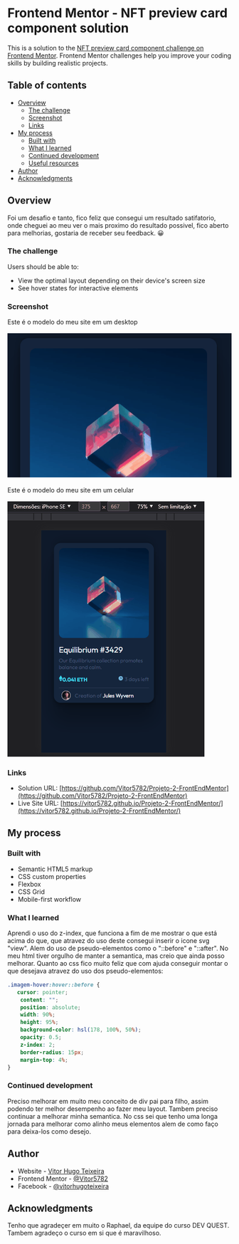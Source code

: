 # Frontend Mentor - NFT preview card component solution

This is a solution to the [NFT preview card component challenge on Frontend Mentor](https://www.frontendmentor.io/challenges/nft-preview-card-component-SbdUL_w0U). Frontend Mentor challenges help you improve your coding skills by building realistic projects. 

## Table of contents

- [Overview](#overview)
  - [The challenge](#the-challenge)
  - [Screenshot](#screenshot)
  - [Links](#links)
- [My process](#my-process)
  - [Built with](#built-with)
  - [What I learned](#what-i-learned)
  - [Continued development](#continued-development)
  - [Useful resources](#useful-resources)
- [Author](#author)
- [Acknowledgments](#acknowledgments)

## Overview

Foi um desafio e tanto, fico feliz que consegui um resultado satifatorio, onde cheguei ao meu ver o mais proximo do resultado possivel, fico aberto para melhorias, gostaria de receber seu feedback. &#128512;

### The challenge

Users should be able to:

- View the optimal layout depending on their device's screen size
- See hover states for interactive elements

### Screenshot
Este é o modelo do meu site em um desktop<br><br>
![](src/images/Animacao1.gif)
<br><br>
Este é o modelo do meu site em um celular<br><br>
![](src/images/Animacao2.gif)

### Links

- Solution URL: [https://github.com/Vitor5782/Projeto-2-FrontEndMentor](https://github.com/Vitor5782/Projeto-2-FrontEndMentor)
- Live Site URL: [https://vitor5782.github.io/Projeto-2-FrontEndMentor/](https://vitor5782.github.io/Projeto-2-FrontEndMentor/)

## My process

### Built with

- Semantic HTML5 markup
- CSS custom properties
- Flexbox
- CSS Grid
- Mobile-first workflow


### What I learned

Aprendi o uso do z-index, que funciona a fim de me mostrar o que está acima do que, que atravez do uso deste consegui inserir o icone svg "view".
Alem do uso de pseudo-elementos como o "::before" e "::after".
No meu html tiver orgulho de manter a semantica, mas creio que ainda posso melhorar.
Quanto ao css fico muito feliz que com ajuda conseguir montar o que desejava atravez do uso dos pseudo-elementos:

```css
.imagem-hover:hover::before {
   cursor: pointer;
    content: "";
    position: absolute;
    width: 90%;
    height: 95%;
    background-color: hsl(178, 100%, 50%);
    opacity: 0.5;
    z-index: 2;
    border-radius: 15px;
    margin-top: 4%;
}
```

### Continued development

Preciso melhorar em muito meu conceito de div pai para filho, assim podendo ter melhor desempenho ao fazer meu layout.
Tambem preciso continuar a melhorar minha semantica.
No css sei que tenho uma longa jornada para melhorar como alinho meus elementos alem de como faço para deixa-los como desejo.

## Author

- Website - [Vitor Hugo Teixeira](https://github.com/vitor5782)
- Frontend Mentor - [@Vitor5782](https://www.frontendmentor.io/profile/Vitor5782)
- Facebook - [@vitorhugoteixeira](https://www.facebook.com/vitor.hugo.3591267/)

## Acknowledgments

Tenho que agradeçer em muito o Raphael, da equipe do curso DEV QUEST.
Tambem agradeço o curso em si que é maravilhoso.
